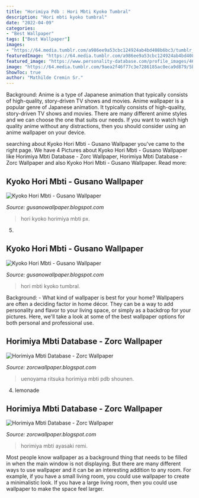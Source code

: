 ```yaml
---
title: "Horimiya Pdb : Hori Mbti Kyoko Tumbral"
description: "Hori mbti kyoko tumbral"
date: "2022-04-09"
categories:
- "Best Wallpaper"
tags: ["Best Wallpaper"]
images:
- "https://64.media.tumblr.com/a986ee9a53cbc124924ab4bd408b6bc3/tumblr_nqrvvqmbu81ssq9uio3_250.png"
featuredImage: "https://64.media.tumblr.com/a986ee9a53cbc124924ab4bd408b6bc3/tumblr_nqrvvqmbu81ssq9uio3_250.png"
featured_image: "https://www.personality-database.com/profile_images/46844.png"
image: "https://64.media.tumblr.com/9aea2f46f77c3e7286185ac0eca9d879/5bda319418474d55-58/s640x960/f8a5a9affaba83ed30e2ed0b9626c2f39d9b4efb.jpg"
ShowToc: true
author: "Mathilde Cremin Sr."
---
```



Background: Anime is a type of Japanese animation that typically consists of high-quality, story-driven TV shows and movies.
Anime wallpaper is a popular genre of Japanese animation. It typically consists of high-quality, story-driven TV shows and movies. There are many different anime styles and we can choose the one that suits our needs. If you want to watch high quality anime without any distractions, then you should consider using an anime wallpaper on your device.

	

		
searching about Kyoko Hori Mbti - Gusano Wallpaper you've came to the right page. We have 4 Pictures about Kyoko Hori Mbti - Gusano Wallpaper like Horimiya Mbti Database - Zorc Wallpaper, Horimiya Mbti Database - Zorc Wallpaper and also Kyoko Hori Mbti - Gusano Wallpaper. Read more:
		
    
## Kyoko Hori Mbti - Gusano Wallpaper

<img loading=lazy src="https://64.media.tumblr.com/a986ee9a53cbc124924ab4bd408b6bc3/tumblr_nqrvvqmbu81ssq9uio3_250.png" onerror="this.onerror=null;this.src='https://tse3.mm.bing.net/th?id=OIP.CMw9jE2HLmzSjgnt3ya5GAAAAA&amp;pid=15.1';" alt="Kyoko Hori Mbti - Gusano Wallpaper">

_Source: gusanowallpaper.blogspot.com_

>hori kyoko horimiya mbti px. 

	

5.

    
## Kyoko Hori Mbti - Gusano Wallpaper

<img loading=lazy src="https://64.media.tumblr.com/9aea2f46f77c3e7286185ac0eca9d879/5bda319418474d55-58/s640x960/f8a5a9affaba83ed30e2ed0b9626c2f39d9b4efb.jpg" onerror="this.onerror=null;this.src='https://tse1.mm.bing.net/th?id=OIP.g3RuBhAfjgbkLMFzIu2WZAHaHa&amp;pid=15.1';" alt="Kyoko Hori Mbti - Gusano Wallpaper">

_Source: gusanowallpaper.blogspot.com_

>hori mbti kyoko tumbral. 

	

Background: - What kind of wallpaper is best for your home?
Wallpapers are often a deciding factor in home décor. They can be a way to add personality and flavor to your living space, or simply as a backdrop for your pictures. Here, we'll take a look at some of the best wallpaper options for both personal and professional use.

    
## Horimiya Mbti Database - Zorc Wallpaper

<img loading=lazy src="https://www.personality-database.com/profile_images/46844.png" onerror="this.onerror=null;this.src='https://tse4.mm.bing.net/th?id=OIP.kQzJB9nesG4m7LoAXSRO3gAAAA&amp;pid=15.1';" alt="Horimiya Mbti Database - Zorc Wallpaper">

_Source: zorcwallpaper.blogspot.com_

>uenoyama ritsuka horimiya mbti pdb shounen. 

	

4. lemonade 

    
## Horimiya Mbti Database - Zorc Wallpaper

<img loading=lazy src="https://www.personality-database.com/profile_images/45694.png?id=154968" onerror="this.onerror=null;this.src='https://tse4.mm.bing.net/th?id=OIP.2h-f6qW816tE2rWQQweEaQAAAA&amp;pid=15.1';" alt="Horimiya Mbti Database - Zorc Wallpaper">

_Source: zorcwallpaper.blogspot.com_

>horimiya mbti ayasaki remi. 

	

Most people know wallpaper as a background thing that needs to be filled in when the main window is not displaying. But there are many different ways to use wallpaper and it can be an interesting addition to any room. For example, if you have a small living room, you could use wallpaper to create a minimalistic look. If you have a large living room, then you could use wallpaper to make the space feel larger.

